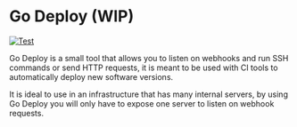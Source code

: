 # Go Deploy (WIP) 
[![Test](https://github.com/mehdibo/godeploy/actions/workflows/test.yml/badge.svg?branch=develop)](https://github.com/mehdibo/godeploy/actions/workflows/test.yml)

Go Deploy is a small tool that allows you to listen on webhooks and run SSH commands
or send HTTP requests, it is meant to be used with CI tools to automatically deploy new software versions.

It is ideal to use in an infrastructure that has many internal servers, by using Go Deploy
you will only have to expose one server to listen on webhook requests.
